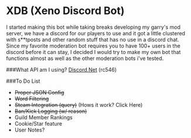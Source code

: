 # XDB (Xeno Discord Bot)

I started making this bot while taking breaks developing my garry's mod server, we have a discord for our players to use and it got
a little clustered with s**tposts and other random stuff that has no use in a discord chat. Since my favorite moderation bot requires
you to have 100+ users in the discord before it can stay, I decided I would try to make my own bot that functions almost as well as the
other moderation bots i've tested.

###What API am I using? 
[Discord.Net](https://github.com/RogueException/Discord.Net) (rc546)

###To Do List

- ~~Proper JSON Config~~
- ~~Word Filtering~~
- ~~Steam Integration (query)~~ (Hows it work? Click Here)
- ~~Ban/Kick Logging (w/ reason)~~
- Guild Member Rankings
- Cookie/Star feature
- User Notes?
